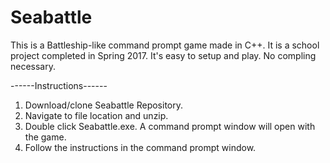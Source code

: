 # Seabattle
This is a Battleship-like command prompt game made in C++. It is a school project completed in Spring 2017. It's easy to setup and play. 
No compling necessary.

------Instructions------

1. Download/clone Seabattle Repository.
2. Navigate to file location and unzip.
3. Double click Seabattle.exe. A command prompt window will open with the game.
4. Follow the instructions in the command prompt window.


